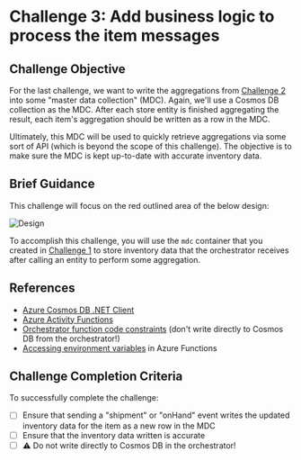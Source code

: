 # Challenge 3: Add business logic to process the item messages

## Challenge Objective

For the last challenge, we want to write the aggregations from [Challenge 2](./challenge-002.md) into some "master data collection" (MDC). Again, we'll use a Cosmos DB collection as the MDC. After each store entity is finished aggregating the result, each item's aggregation should be written as a row in the MDC.

Ultimately, this MDC will be used to quickly retrieve aggregations via some sort of API (which is beyond the scope of this challenge). The objective is to make sure the MDC is kept up-to-date with accurate inventory data.

## Brief Guidance

This challenge will focus on the red outlined area of the below design:

![Design](https://user-images.githubusercontent.com/1093738/82636141-ff2e9580-9bcf-11ea-9f84-38df789c088a.png)

To accomplish this challenge, you will use the `mdc` container that you created in [Challenge 1](./challenge-001.md) to store inventory data that the orchestrator receives after calling an entity to perform some aggregation.

## References

- [Azure Cosmos DB .NET Client](https://docs.microsoft.com/en-us/dotnet/api/overview/azure/cosmosdb?view=azure-dotnet)
- [Azure Activity Functions](https://docs.microsoft.com/en-us/azure/azure-functions/durable/durable-functions-types-features-overview#activity-functions)
- [Orchestrator function code constraints](https://docs.microsoft.com/en-us/azure/azure-functions/durable/durable-functions-code-constraints) (don't write directly to Cosmos DB from the orchestrator!)
- [Accessing environment variables](https://docs.microsoft.com/en-us/sandbox/functions-recipes/environment-variables?tabs=csharp#accessing-environment-variables) in Azure Functions

## Challenge Completion Criteria

To successfully complete the challenge:

- [ ] Ensure that sending a "shipment" or "onHand" event writes the updated inventory data for the item as a new row in the MDC
- [ ] Ensure that the inventory data written is accurate
- [ ] ⚠️ Do not write directly to Cosmos DB in the orchestrator!
